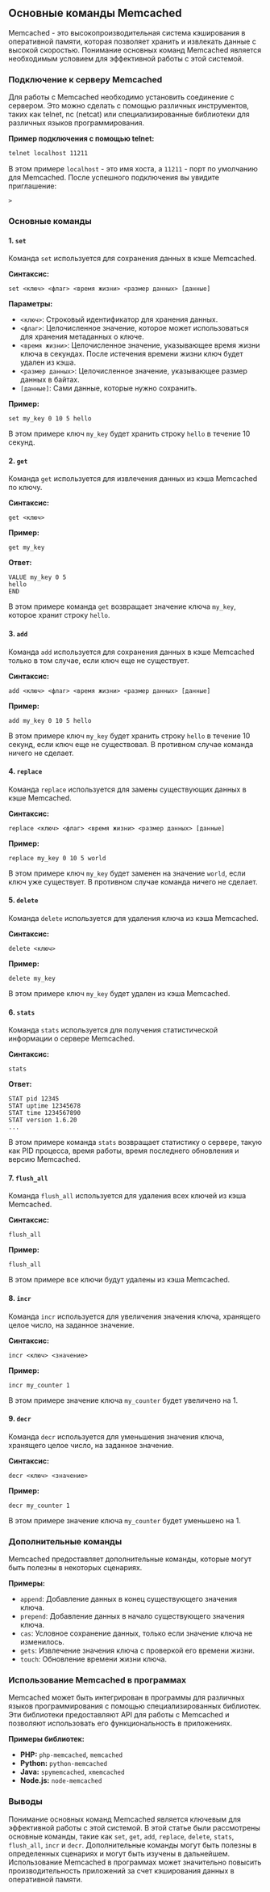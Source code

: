 ## Основные команды Memcached

Memcached - это высокопроизводительная система кэширования в оперативной памяти, которая позволяет хранить и извлекать данные с высокой скоростью. Понимание основных команд Memcached является необходимым условием для эффективной работы с этой системой.

### Подключение к серверу Memcached

Для работы с Memcached необходимо установить соединение с сервером. Это можно сделать с помощью различных инструментов, таких как telnet, nc (netcat) или специализированные библиотеки для различных языков программирования.

**Пример подключения с помощью telnet:**

```bash
telnet localhost 11211
```

В этом примере `localhost` - это имя хоста, а `11211` - порт по умолчанию для Memcached. После успешного подключения вы увидите приглашение:

```
>
```

### Основные команды

#### 1. `set`

Команда `set` используется для сохранения данных в кэше Memcached.

**Синтаксис:**

```
set <ключ> <флаг> <время жизни> <размер данных> [данные]
```

**Параметры:**

* `<ключ>`: Строковый идентификатор для хранения данных.
* `<флаг>`: Целочисленное значение, которое может использоваться для хранения метаданных о ключе.
* `<время жизни>`: Целочисленное значение, указывающее время жизни ключа в секундах. После истечения времени жизни ключ будет удален из кэша.
* `<размер данных>`: Целочисленное значение, указывающее размер данных в байтах.
* `[данные]`: Сами данные, которые нужно сохранить.

**Пример:**

```
set my_key 0 10 5 hello
```

В этом примере ключ `my_key` будет хранить строку `hello` в течение 10 секунд.

#### 2. `get`

Команда `get` используется для извлечения данных из кэша Memcached по ключу.

**Синтаксис:**

```
get <ключ>
```

**Пример:**

```
get my_key
```

**Ответ:**

```
VALUE my_key 0 5
hello
END
```

В этом примере команда `get` возвращает значение ключа `my_key`, которое хранит строку `hello`.

#### 3. `add`

Команда `add` используется для сохранения данных в кэше Memcached только в том случае, если ключ еще не существует.

**Синтаксис:**

```
add <ключ> <флаг> <время жизни> <размер данных> [данные]
```

**Пример:**

```
add my_key 0 10 5 hello
```

В этом примере ключ `my_key` будет хранить строку `hello` в течение 10 секунд, если ключ еще не существовал. В противном случае команда ничего не сделает.

#### 4. `replace`

Команда `replace` используется для замены существующих данных в кэше Memcached.

**Синтаксис:**

```
replace <ключ> <флаг> <время жизни> <размер данных> [данные]
```

**Пример:**

```
replace my_key 0 10 5 world
```

В этом примере ключ `my_key` будет заменен на значение `world`, если ключ уже существует. В противном случае команда ничего не сделает.

#### 5. `delete`

Команда `delete` используется для удаления ключа из кэша Memcached.

**Синтаксис:**

```
delete <ключ>
```

**Пример:**

```
delete my_key
```

В этом примере ключ `my_key` будет удален из кэша Memcached.

#### 6. `stats`

Команда `stats` используется для получения статистической информации о сервере Memcached.

**Синтаксис:**

```
stats
```

**Ответ:**

```
STAT pid 12345
STAT uptime 12345678
STAT time 1234567890
STAT version 1.6.20
...
```

В этом примере команда `stats` возвращает статистику о сервере, такую как PID процесса, время работы, время последнего обновления и версию Memcached.

#### 7. `flush_all`

Команда `flush_all` используется для удаления всех ключей из кэша Memcached.

**Синтаксис:**

```
flush_all
```

**Пример:**

```
flush_all
```

В этом примере все ключи будут удалены из кэша Memcached.

#### 8. `incr`

Команда `incr` используется для увеличения значения ключа, хранящего целое число, на заданное значение.

**Синтаксис:**

```
incr <ключ> <значение>
```

**Пример:**

```
incr my_counter 1
```

В этом примере значение ключа `my_counter` будет увеличено на 1.

#### 9. `decr`

Команда `decr` используется для уменьшения значения ключа, хранящего целое число, на заданное значение.

**Синтаксис:**

```
decr <ключ> <значение>
```

**Пример:**

```
decr my_counter 1
```

В этом примере значение ключа `my_counter` будет уменьшено на 1.

### Дополнительные команды

Memcached предоставляет дополнительные команды, которые могут быть полезны в некоторых сценариях.

**Примеры:**

* `append`: Добавление данных в конец существующего значения ключа.
* `prepend`: Добавление данных в начало существующего значения ключа.
* `cas`: Условное сохранение данных, только если значение ключа не изменилось.
* `gets`: Извлечение значения ключа с проверкой его времени жизни.
* `touch`: Обновление времени жизни ключа.

### Использование Memcached в программах

Memcached может быть интегрирован в программы для различных языков программирования с помощью специализированных библиотек. Эти библиотеки предоставляют API для работы с Memcached и позволяют использовать его функциональность в приложениях.

**Примеры библиотек:**

* **PHP:** `php-memcached`, `memcached`
* **Python:** `python-memcached`
* **Java:** `spymemcached`, `xmemcached`
* **Node.js:** `node-memcached`

### Выводы

Понимание основных команд Memcached является ключевым для эффективной работы с этой системой. В этой статье были рассмотрены основные команды, такие как `set`, `get`, `add`, `replace`, `delete`, `stats`, `flush_all`, `incr` и `decr`. Дополнительные команды могут быть полезны в определенных сценариях и могут быть изучены в дальнейшем. Использование Memcached в программах может значительно повысить производительность приложений за счет кэширования данных в оперативной памяти.
